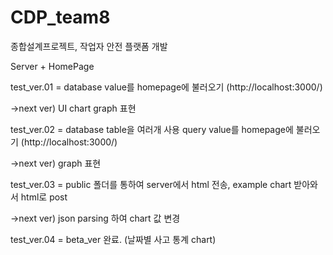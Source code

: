# CDP_team8
종합설계프로젝트, 작업자 안전 플랫폼 개발

Server + HomePage

test_ver.01 = database value를 homepage에 불러오기 (http://localhost:3000/)

->next ver) UI chart graph 표현

test_ver.02 = database table을 여러개 사용 query value를 homepage에 불러오기 (http://localhost:3000/)

->next ver) graph 표현

test_ver.03 = public 폴더를 통하여 server에서 html 전송, example chart 받아와서 html로 post

->next ver) json parsing 하여 chart 값 변경

test_ver.04 = beta_ver 완료. (날짜별 사고 통계 chart)

